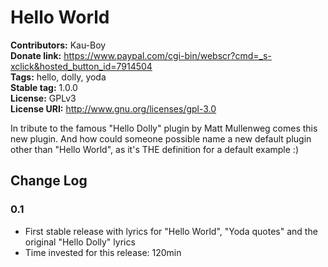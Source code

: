 # Hello World #
**Contributors:** Kau-Boy  
**Donate link:** https://www.paypal.com/cgi-bin/webscr?cmd=_s-xclick&hosted_button_id=7914504  
**Tags:** hello, dolly, yoda  
**Stable tag:** 1.0.0  
**License:** GPLv3  
**License URI:** http://www.gnu.org/licenses/gpl-3.0  


In tribute to the famous "Hello Dolly" plugin by Matt Mullenweg comes this new plugin. And how could someone possible name a new default plugin other than "Hello World", as it's THE definition for a default example :)

## Change Log ##

### 0.1 ###
* First stable release with lyrics for "Hello World", "Yoda quotes" and the original "Hello Dolly" lyrics
* Time invested for this release: 120min